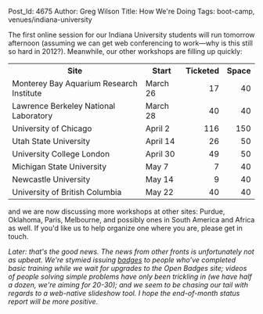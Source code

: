 Post_Id: 4675
Author: Greg Wilson
Title: How We're Doing
Tags: boot-camp, venues/indiana-university

<p>The first online session for our Indiana University students will run tomorrow afternoon (assuming we can get web conferencing to work&mdash;why is this still so hard in 2012?). Meanwhile, our other workshops are filling up quickly:</p>
<table>
<tbody>
<tr>
<th>Site</th>
<th>Start</th>
<th>Ticketed</th>
<th>Space</th>
</tr>
<tr>
<td>Monterey Bay Aquarium Research Institute</td>
<td>March 26</td>
<td align="right">17</td>
<td align="right">40</td>
</tr>
<tr>
<td>Lawrence Berkeley National Laboratory</td>
<td>March 28</td>
<td align="right">40</td>
<td align="right">40</td>
</tr>
<tr>
<td>University of Chicago</td>
<td>April 2</td>
<td align="right">116</td>
<td align="right">150</td>
</tr>
<tr>
<td>Utah State University</td>
<td>April 14</td>
<td align="right">26</td>
<td align="right">50</td>
</tr>
<tr>
<td>University College London</td>
<td>April 30</td>
<td align="right">49</td>
<td align="right">50</td>
</tr>
<tr>
<td>Michigan State University</td>
<td>May 7</td>
<td align="right">7</td>
<td align="right">40</td>
</tr>
<tr>
<td>Newcastle University</td>
<td>May 14</td>
<td align="right">9</td>
<td align="right">40</td>
</tr>
<tr>
<td>University of British Columbia</td>
<td>May 22</td>
<td align="right">40</td>
<td align="right">40</td>
</tr>
</tbody>
</table>
<p>and we are now discussing more workshops at other sites: Purdue, Oklahoma, Paris, Melbourne, and possibly ones in South America and Africa as well. If you'd like us to help organize one where you are, please get in touch.</p>
<p><em>Later: that's the good news. The news from other fronts is unfortunately not as upbeat. We're stymied issuing <a href="|filename|2012-02-27-badges-finalized.md">badges</a> to people who've completed basic training while we wait for upgrades to the Open Badges site; videos of people solving simple problems have only been trickling in (we have half a dozen, we're aiming for 20-30); and we seem to be chasing our tail with regards to a web-native slideshow tool. I hope the end-of-month status report will be more positive.</em></p>
